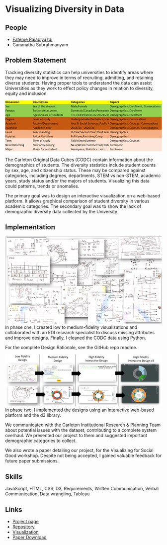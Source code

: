 # Visualizing Diversity in Data

## <span> People </span>

- [Fateme Rajabiyazdi](https://fatemerajabiyazdi.github.io//)
- Gananatha Subrahmanyam

## <span> Problem Statement </span>

Tracking diversity statistics can help universities to identify areas where they may need to improve in terms of recruiting, admitting, and retaining diverse students. Having proper tools to understand the data can assist Universities as they work to effect policy changes in relation to diversity, equity and inclusion.

![Table of Data](images/visualizing_diversity/table.png)

The Carleton Original Data Cubes (CODC) contain information about the demographics of students. The diversity statistics include student counts by sex, age, and citizenship status. These may be compared against categories, including degrees, departments, STEM vs non-STEM, academic years, study status and/or the majors of students. Visualizing this data could patterns, trends or anomalies.

The primary goal was to design an interactive visualization on a web-based platform. It allows graphical comparison of student diversity in various academic categories. The secondary goal was to show the lack of demographic diversity data collected by the University.

## <span> Implementation </span>

![Low Fidelity Vizualizations](images/visualizing_diversity/low_fidelity.png)
In phase one, I created low to medium-fidelity visualizations and collaborated with an EDI research specialist to discuss missing attributes and improve designs. Finally, I cleaned the CODC data using Python.

For the complete Design Rationale, see the GitHub repo readme.

![Development Process](images/visualizing_diversity/development.png)
In phase two, I implemented the designs using an interactive web-based platform and the d3 library.

We communicated with the Carleton Institutional Research & Planning Team about potential issues with the dataset, contributing to a complete system overhaul. We presented our project to them and suggested important demographic categories to collect.

We also wrote a paper detailing our project, for the Visualizing for Social Good workshop. Despite not being accepted, I gained valuable feedback for future paper submissions.

## <span> Skills </span>

JavaScript, HTML, CSS, D3, Requirements, Written Communication, Verbal Communication, Data wrangling, Tableau

## <span> Links </span>

- [Project page](https://kael558.github.io/EDIProjectPage/)
- [Repository](https://github.com/kael558/symmetrical-dollop)
- [Visualization](https://kael558.github.io/symmetrical-dollop/)
- [Paper Download](images/visualizing_diversity/EDI_Visualization_Design.pdf)
